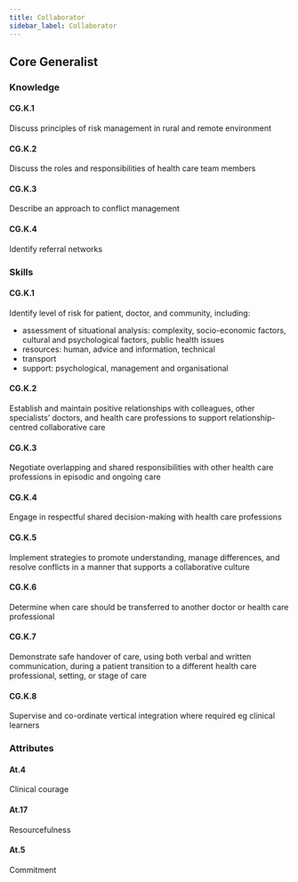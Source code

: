 ```yaml
---
title: Collaborator
sidebar_label: Collaborator
---
```

## Core Generalist

### Knowledge

#### CG.K.1

Discuss principles of risk management in rural and remote environment 

#### CG.K.2

Discuss the roles and responsibilities of health care team members

#### CG.K.3

Describe an approach to conflict management

#### CG.K.4

Identify referral networks

### Skills

#### CG.K.1

Identify level of risk for patient, doctor, and community, including:

* assessment of situational analysis: complexity, socio-economic factors, cultural and psychological factors, public health issues
* resources: human, advice and information, technical
* transport
* support: psychological, management and organisational

#### CG.K.2

Establish and maintain positive relationships with colleagues, other specialists’ doctors, and health care professions to support relationship-centred collaborative care

#### CG.K.3

Negotiate overlapping and shared responsibilities with other health care professions in episodic and ongoing care

#### CG.K.4

Engage in respectful shared decision-making with health care professions

#### CG.K.5

Implement strategies to promote understanding, manage differences, and resolve conflicts in a manner that supports a collaborative culture

#### CG.K.6

Determine when care should be transferred to another doctor or health care professional

#### CG.K.7

Demonstrate safe handover of care, using both verbal and written communication, during a patient transition to a different health care professional, setting, or stage of care

#### CG.K.8

Supervise and co-ordinate vertical integration where required eg clinical learners

### Attributes

#### At.4

Clinical courage

#### At.17

Resourcefulness

#### At.5

Commitment